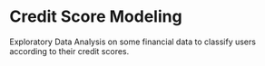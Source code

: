 # Credit Score Modeling
 
Exploratory Data Analysis on some financial data to classify users according to their credit scores. 



